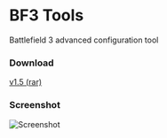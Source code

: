 # BF3 Tools
Battlefield 3 advanced configuration tool

### Download
[v1.5 (rar)](https://github.com/spixy/BF3-Tools/releases/download/1.5/BFtools.exe)

### Screenshot
![Screenshot](https://cloud.githubusercontent.com/assets/4542110/16129138/eedd93ee-3403-11e6-9857-f50d42ebb6a9.jpg)
